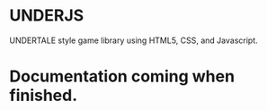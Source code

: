 # UNDERJS
UNDERTALE style game library using HTML5, CSS, and Javascript.

# Documentation coming when finished.

